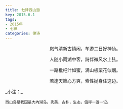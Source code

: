 ```yaml
---
title: 七律西山游
key: 2015.6.1
tags: 
- 2015年 
- 七律
categories: 律诗
---
```


<p align="center">岚气清新古镇闲，车游二日好神仙。
</p>
<p align="center">人随小雨湖中客，詩伴微风水上弦。
</p>
<p align="center">一路枇杷汁如蜜，满山板栗花似烟。
</p>
<p align="center">若逢天籁心方爽，索性抛身住这边。
</p>
_小注：_

```
西山岛是我国最大內湖岛，秀美，古朴，生态，值得一游一记。
```